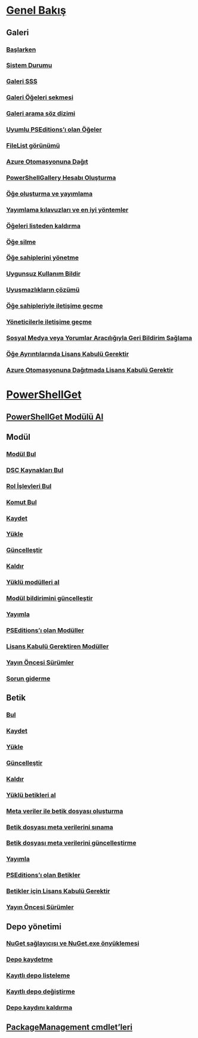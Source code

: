 # [Genel Bakış](readme.md)
## Galeri
### [Başlarken](psgallery/psgallery_gettingstarted.md)
### [Sistem Durumu](psgallery/psgallery_status.md)
### [Galeri SSS](psgallery/psgallery_faqs.md)
### [Galeri Öğeleri sekmesi](psgallery/psgallery_items_tab.md)
### [Galeri arama söz dizimi](psgallery/psgallery_search_syntax.md)
### [Uyumlu PSEditions’ı olan Öğeler](psgallery/psgallery_pseditions.md)
### [FileList görünümü](psgallery/psgallery_filelist_feature.md)
### [Azure Otomasyonuna Dağıt](psgallery/psgallery_deploy_to_azure_automation.md)
### [PowerShellGallery Hesabı Oluşturma](psgallery/psgallery_creating_an_account.md)
### [Öğe oluşturma ve yayımlama](psgallery/Creating-and-Publishing-an-item.md)
### [Yayımlama kılavuzları ve en iyi yöntemler](psgallery/psgallery-PublishingGuidelines.md)
### [Öğeleri listeden kaldırma](psgallery/psgallery_unlist_items.md)
### [Öğe silme](psgallery/Deleting-Items.md)
### [Öğe sahiplerini yönetme](psgallery/Managing-Item-Owners.md)
### [Uygunsuz Kullanım Bildir](psgallery/psgallery_report_abuse.md)
### [Uyuşmazlıkların çözümü](psgallery/psgallery_dispute_resolution.md)
### [Öğe sahipleriyle iletişime geçme](psgallery/psgallery_contacting_item_owners.md)
### [Yöneticilerle iletişime geçme](psgallery/psgallery_contacting_administrators.md)
### [Sosyal Medya veya Yorumlar Aracılığıyla Geri Bildirim Sağlama](psgallery/psgallery-SocialMediaFeedback.md)
### [Öğe Ayrıntılarında Lisans Kabulü Gerektir](psgallery/psgallery_requires_license_acceptance.md)
### [Azure Otomasyonuna Dağıtmada Lisans Kabulü Gerektir](psgallery/psgallery_deploy_to_azure_automation_requireLicenseAcceptance.md)

# [PowerShellGet](psget/overview.md)
## [PowerShellGet Modülü Al](psget/get_psget_module.md)

## Modül
### [Modül Bul](psget/module/psget_find-module.md)
### [DSC Kaynakları Bul](psget/module/psget_find-dscresource.md)
### [Rol İşlevleri Bul](psget/module/psget_find-rolecapability.md)
### [Komut Bul](psget/module/psget_find-command.md)
### [Kaydet](psget/module/psget_save-module.md)
### [Yükle](psget/module/psget_install-module.md)
### [Güncelleştir](psget/module/psget_update-module.md)
### [Kaldır](psget/module/psget_uninstall-module.md)
### [Yüklü modülleri al](psget/module/psget_get-installedmodule.md)
### [Modül bildirimini güncelleştir](psget/module/psget_update-modulemanifest.md)
### [Yayımla](psget/module/psget_publish-module.md)
### [PSEditions’ı olan Modüller](psget/module/modulewithpseditionsupport.md)
### [Lisans Kabulü Gerektiren Modüller](psget/module/RequireLicenseAcceptance.md)
### [Yayın Öncesi Sürümler](psget/module/PreReleaseModule.md)
### [Sorun giderme](psget/psget_cmdlets_troubleshooting.md)

## Betik
### [Bul](psget/script/psget_find-script.md)
### [Kaydet](psget/script/psget_save-script.md)
### [Yükle](psget/script/psget_install-script.md)
### [Güncelleştir](psget/script/psget_update-script.md)
### [Kaldır](psget/script/psget_uninstall-script.md)
### [Yüklü betikleri al](psget/script/psget_get-installedscript.md)
### [Meta veriler ile betik dosyası oluşturma](psget/script/psget_new-scriptfileinfo.md)
### [Betik dosyası meta verilerini sınama](psget/script/psget_test-scriptfileinfo.md)
### [Betik dosyası meta verilerini güncelleştirme](psget/script/psget_update-scriptfileinfo.md)
### [Yayımla](psget/script/psget_publish-script.md)
### [PSEditions’ı olan Betikler](psget/script/scriptwithpseditionsupport.md)
### [Betikler için Lisans Kabulü Gerektir](psget/script/script_RequireLicenseAcceptance.md)
### [Yayın Öncesi Sürümler](psget/script/PreReleaseScript.md)
## Depo yönetimi
### [NuGet sağlayıcısı ve NuGet.exe önyüklemesi](psget/repository/bootstrapping_nuget_proivder_and_exe.md)
### [Depo kaydetme](psget/repository/psget_register-psrepository.md)
### [Kayıtlı depo listeleme](psget/repository/psget_get-psrepository.md)
### [Kayıtlı depo değiştirme](psget/repository/psget_set-psrepository.md)
### [Depo kaydını kaldırma](psget/repository/psget_unregister-psrepository.md)

## [PackageManagement cmdlet’leri](psget/oneget/PackageManagement_cmdlets.md)
